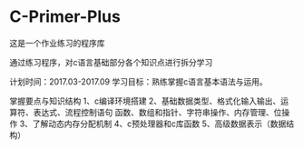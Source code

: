 # C-Primer-Plus

这是一个作业练习的程序库

通过练习程序，对c语言基础部分各个知识点进行拆分学习

计划时间：2017.03-2017.09
学习目标：熟练掌握c语言基本语法与运用。

掌握要点与知识结构
1、c编译环境搭建
2、基础数据类型、格式化输入输出、运算符、表达式、流程控制语句
函数、数组和指针、字符串操作、内存管理、位操作
3、了解动态内存分配机制
4、c预处理器和c库函数
5、高级数据表示（数据结构）
